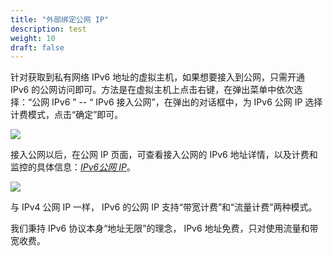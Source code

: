 ```yaml
---
title: "外部绑定公网 IP"
description: test
weight: 10
draft: false
---
```


针对获取到私有网络 IPv6 地址的虚拟主机，如果想要接入到公网，只需开通 IPv6 的公网访问即可。方法是在虚拟主机上点击右键，在弹出菜单中依次选择：“公网 IPv6
” -- “ IPv6 接入公网”，在弹出的对话框中，为 IPv6 公网 IP 选择计费模式，点击“确定”即可。

![](../../../_images/log-ipv6-connect.png)

接入公网以后，在公网 IP 页面，可查看接入公网的 IPv6 地址详情，以及计费和监控的具体信息：[_IPv6公网 IP_](
../../network/eip#ipv6_eip)。

![](../../../_images/log-ipv6-eip.png)

与 IPv4 公网 IP 一样， IPv6 的公网 IP 支持“带宽计费”和“流量计费”两种模式。

我们秉持 IPv6 协议本身“地址无限”的理念， IPv6 地址免费，只对使用流量和带宽收费。


